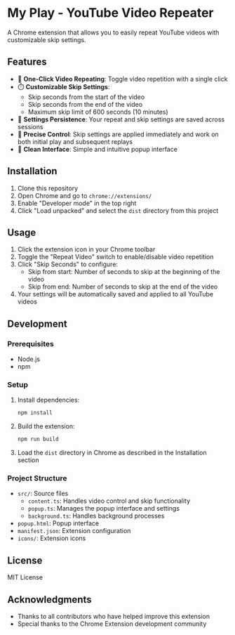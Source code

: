 # My Play - YouTube Video Repeater

A Chrome extension that allows you to easily repeat YouTube videos with customizable skip settings.

## Features

- 🔄 **One-Click Video Repeating**: Toggle video repetition with a single click
- ⏱️ **Customizable Skip Settings**:
  - Skip seconds from the start of the video
  - Skip seconds from the end of the video
  - Maximum skip limit of 600 seconds (10 minutes)
- 💾 **Settings Persistence**: Your repeat and skip settings are saved across sessions
- 🎯 **Precise Control**: Skip settings are applied immediately and work on both initial play and subsequent replays
- 🎨 **Clean Interface**: Simple and intuitive popup interface

## Installation

1. Clone this repository
2. Open Chrome and go to `chrome://extensions/`
3. Enable "Developer mode" in the top right
4. Click "Load unpacked" and select the `dist` directory from this project

## Usage

1. Click the extension icon in your Chrome toolbar
2. Toggle the "Repeat Video" switch to enable/disable video repetition
3. Click "Skip Seconds" to configure:
   - Skip from start: Number of seconds to skip at the beginning of the video
   - Skip from end: Number of seconds to skip at the end of the video
4. Your settings will be automatically saved and applied to all YouTube videos

## Development

### Prerequisites

- Node.js
- npm

### Setup

1. Install dependencies:
   ```bash
   npm install
   ```

2. Build the extension:
   ```bash
   npm run build
   ```

3. Load the `dist` directory in Chrome as described in the Installation section

### Project Structure

- `src/`: Source files
  - `content.ts`: Handles video control and skip functionality
  - `popup.ts`: Manages the popup interface and settings
  - `background.ts`: Handles background processes
- `popup.html`: Popup interface
- `manifest.json`: Extension configuration
- `icons/`: Extension icons

## License

MIT License

## Acknowledgments

- Thanks to all contributors who have helped improve this extension
- Special thanks to the Chrome Extension development community